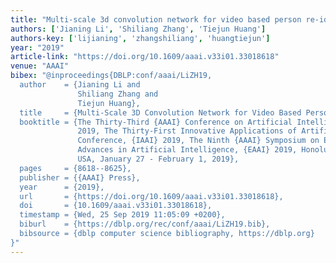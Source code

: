 ```yaml
---
title: "Multi-scale 3d convolution network for video based person re-identification"
authors: ['Jianing Li', 'Shiliang Zhang', 'Tiejun Huang']
authors-key: ['lijianing', 'zhangshiliang', 'huangtiejun']
year: "2019"
article-link: "https://doi.org/10.1609/aaai.v33i01.33018618"
venue: "AAAI"
bibex: "@inproceedings{DBLP:conf/aaai/LiZH19,
  author    = {Jianing Li and
               Shiliang Zhang and
               Tiejun Huang},
  title     = {Multi-Scale 3D Convolution Network for Video Based Person Re-Identification},
  booktitle = {The Thirty-Third {AAAI} Conference on Artificial Intelligence, {AAAI}
               2019, The Thirty-First Innovative Applications of Artificial Intelligence
               Conference, {IAAI} 2019, The Ninth {AAAI} Symposium on Educational
               Advances in Artificial Intelligence, {EAAI} 2019, Honolulu, Hawaii,
               USA, January 27 - February 1, 2019},
  pages     = {8618--8625},
  publisher = {{AAAI} Press},
  year      = {2019},
  url       = {https://doi.org/10.1609/aaai.v33i01.33018618},
  doi       = {10.1609/aaai.v33i01.33018618},
  timestamp = {Wed, 25 Sep 2019 11:05:09 +0200},
  biburl    = {https://dblp.org/rec/conf/aaai/LiZH19.bib},
  bibsource = {dblp computer science bibliography, https://dblp.org}
}"
---
```

